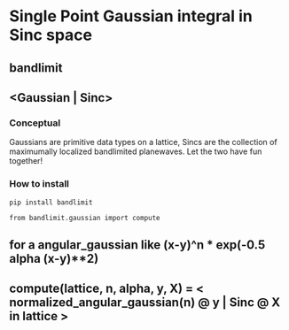 # Single Point Gaussian integral in Sinc space
## bandlimit

## <Gaussian | Sinc>

### Conceptual

Gaussians are primitive data types on a lattice, Sincs are the collection of maximumally localized bandlimited planewaves.
Let the two have fun together!

### How to install

`pip install bandlimit`

`from bandlimit.gaussian import compute`

## for a angular_gaussian like (x-y)^n * exp(-0.5 alpha (x-y)**2) 
## compute(lattice, n, alpha, y, X)  = < normalized_angular_gaussian(n) @ y | Sinc @ X in lattice >

